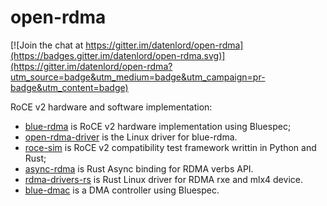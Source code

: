 # open-rdma

[![Join the chat at https://gitter.im/datenlord/open-rdma](https://badges.gitter.im/datenlord/open-rdma.svg)](https://gitter.im/datenlord/open-rdma?utm_source=badge&utm_medium=badge&utm_campaign=pr-badge&utm_content=badge)

RoCE v2 hardware and software implementation:
- [blue-rdma](https://github.com/datenlord/blue-rdma) is RoCE v2 hardware implementation using Bluespec;
- [open-rdma-driver](https://github.com/datenlord/open-rdma-driver) is the Linux driver for blue-rdma.
- [roce-sim](https://github.com/datenlord/roce-sim) is RoCE v2 compatibility test framework writtin in Python and Rust;
- [async-rdma](https://github.com/datenlord/async-rdma) is Rust Async binding for RDMA verbs API.
- [rdma-drivers-rs](https://github.com/datenlord/rdma-driver-rs) is Rust Linux driver for RDMA rxe and mlx4 device.
- [blue-dmac](https://github.com/datenlord/blue-dmac) is a DMA controller using Bluespec.
